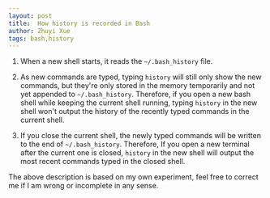 ```yaml
---
layout: post
title:  How history is recorded in Bash
author: Zhuyi Xue
tags: bash,history
---
```


1. When a new shell starts, it reads the `~/.bash_history` file.

1. As new commands are typed, typing `history` will still only show the new
   commands, but they're only stored in the memory temporarily and not yet
   appended to `~/.bash_history`. Therefore, if you open a new bash shell while
   keeping the current shell running, typing `history` in the new shell won't
   output the history of the recently typed commands in the current shell.

1. If you close the current shell, the newly typed commands will be written to
   the end of `~/.bash_history`. Therefore, If you open a new terminal after the
   current one is closed, `history` in the new shell will output the most recent
   commands typed in the closed shell. 

The above description is based on my own experiment, feel free to correct me if
I am wrong or incomplete in any sense.
